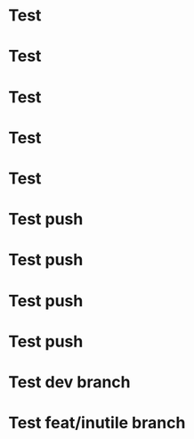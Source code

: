 # Test
# Test
# Test
# Test
# Test
# Test push
# Test push
# Test push
# Test push
# Test dev branch
# Test feat/inutile branch
